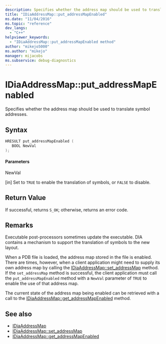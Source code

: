 ```yaml
---
description: Specifies whether the address map should be used to translate symbol addresses.
title: "IDiaAddressMap::put_addressMapEnabled"
ms.date: "11/04/2016"
ms.topic: "reference"
dev_langs:
  - "C++"
helpviewer_keywords:
  - "IDiaAddressMap::put_addressMapEnabled method"
author: "mikejo5000"
ms.author: "mikejo"
manager: mijacobs
ms.subservice: debug-diagnostics
---
```


# IDiaAddressMap::put_addressMapEnabled

Specifies whether the address map should be used to translate symbol addresses.

## Syntax

```c++
HRESULT put_addressMapEnabled ( 
   BOOL NewVal
);
```

#### Parameters

NewVal

[in] Set to `TRUE` to enable the translation of symbols, or `FALSE` to disable.

## Return Value

If successful, returns `S_OK`; otherwise, returns an error code.

## Remarks

Executable post-processors sometimes update the executable. DIA contains a mechanism to support the translation of symbols to the new layout.

When a PDB file is loaded, the address map stored in the file is enabled. There are times, however, when a client application might need to supply its own address map by calling the [IDiaAddressMap::set_addressMap](../../debugger/debug-interface-access/idiaaddressmap-set-addressmap.md) method. If the `set_addressMap` method is successful, the client application must call the `put_addressMapEnabled` method with a `NewVal` parameter of `TRUE` to enable the use of that address map.

The current state of the address map being enabled can be retrieved with a call to the [IDiaAddressMap::get_addressMapEnabled](../../debugger/debug-interface-access/idiaaddressmap-get-addressmapenabled.md) method.

## See also

- [IDiaAddressMap](../../debugger/debug-interface-access/idiaaddressmap.md)
- [IDiaAddressMap::set_addressMap](../../debugger/debug-interface-access/idiaaddressmap-set-addressmap.md)
- [IDiaAddressMap::get_addressMapEnabled](../../debugger/debug-interface-access/idiaaddressmap-get-addressmapenabled.md)
